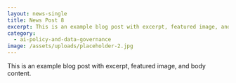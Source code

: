 ```yaml
---
layout: news-single
title: News Post 8
excerpt: This is an example blog post with excerpt, featured image, and body content.
category:
  - ai-policy-and-data-governance
image: /assets/uploads/placeholder-2.jpg
---
```


This is an example blog post with excerpt, featured image, and body content.
